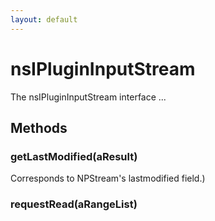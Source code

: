 ```yaml
---
layout: default
---
```


# nsIPluginInputStream #
  
The nsIPluginInputStream interface ...  
  

## Methods ##

### getLastModified(aResult) ###
  
 Corresponds to NPStream's lastmodified field.)  
  

### requestRead(aRangeList) ###
